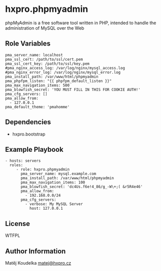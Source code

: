 hxpro.phpmyadmin
===============

phpMyAdmin is a free software tool written in PHP, intended to handle the administration of MySQL over the Web

Role Variables
--------------

    pma_server_name: localhost
    pma_ssl_cert: /path/to/ssl/cert.pem
    pma_ssl_cert_key: /path/to/ssl/key.pem
    #pma_nginx_access_log: /var/log/nginx/mysql_access.log
    #pma_nginx_error_log: /var/log/nginx/mysql_error.log
    pma_install_path: /var/www/html/phpmyadmin
    pma_phpfpm_listen: "{{ phpfpm_default_listen }}"
    pma_max_navigation_items: 500
    pma_blowfish_secret: 'YOU MUST FILL IN THIS FOR COOKIE AUTH!'
    pma_cfg_servers: []
    pma_allow_from:
      - 127.0.0.1
    pma_default_theme: 'pmahomme'

Dependencies
------------

 - hxpro.bootstrap

Example Playbook
----------------

    - hosts: servers
      roles:
         - role: hxpro.phpmyadmin
           pma_server_name: mysql.example.com
           pma_install_path: /var/www/html/phpmyadmin
           pma_max_navigation_items: 100
           pma_blowfish_secret: 'dc4Us.f6e!4_86/g_-W\+;( &r5R4e46'
           pma_allow_from:
             - 192.168.0.0/24
           pma_cfg_servers:
             - verbose: My MySQL Server
               host: 127.0.0.1

License
-------

WTFPL

Author Information
------------------

Matěj Koudelka <matej@hxpro.cz>
